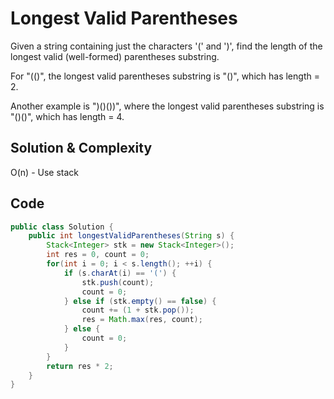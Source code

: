 # Longest Valid Parentheses

Given a string containing just the characters '(' and ')', find the length of the longest valid (well-formed) parentheses substring.

For "(()", the longest valid parentheses substring is "()", which has length = 2.

Another example is ")()())", where the longest valid parentheses substring is "()()", which has length = 4.

## Solution & Complexity

O(n) - Use stack

## Code

```java
public class Solution {
    public int longestValidParentheses(String s) {
        Stack<Integer> stk = new Stack<Integer>();
        int res = 0, count = 0;
        for(int i = 0; i < s.length(); ++i) {
            if (s.charAt(i) == '(') {
                stk.push(count);
                count = 0;
            } else if (stk.empty() == false) {
                count += (1 + stk.pop());
                res = Math.max(res, count);
            } else {
                count = 0;
            }
        }
        return res * 2;
    }
}
```


